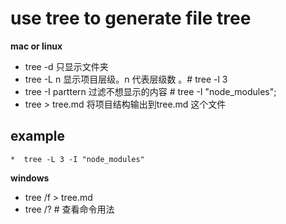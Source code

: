 #  use tree to generate file tree
**mac or linux**

* tree -d  只显示文件夹
* tree -L n  显示项目层级。n 代表层级数 。# tree -l 3  
* tree -I parttern 过滤不想显示的内容  # tree -I "node_modules";
* tree > tree.md  将项目结构输出到tree.md 这个文件

## example   
    *  tree -L 3 -I "node_modules"

**windows**

* tree /f > tree.md
* tree /? # 查看命令用法
